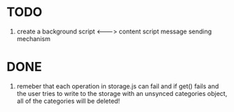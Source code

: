 # TODO

1. create a background script <---> content script message sending mechanism 


# DONE


1. remeber that each operation in storage.js can fail and if get() fails
    and the user tries to write to the storage with an unsynced categories object, 
    all of the categories will be deleted! 
